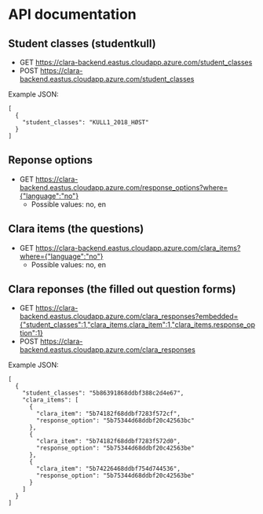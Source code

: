 # API documentation

## Student classes (studentkull)

- GET https://clara-backend.eastus.cloudapp.azure.com/student_classes
- POST https://clara-backend.eastus.cloudapp.azure.com/student_classes

Example JSON:
```
[
  {
    "student_classes": "KULL1_2018_HØST"
  }
]
```

## Reponse options

- GET https://clara-backend.eastus.cloudapp.azure.com/response_options?where={"language":"no"}
  - Possible values: no, en

## Clara items (the questions)

- GET https://clara-backend.eastus.cloudapp.azure.com/clara_items?where={"language":"no"}
  - Possible values: no, en

## Clara reponses (the filled out question forms)

- GET https://clara-backend.eastus.cloudapp.azure.com/clara_responses?embedded={"student_classes":1,"clara_items.clara_item":1,"clara_items.response_option":1}
- POST https://clara-backend.eastus.cloudapp.azure.com/clara_responses

Example JSON:
```
[
  {
    "student_classes": "5b86391868ddbf388c2d4e67",
    "clara_items": [
      {
        "clara_item": "5b74182f68ddbf7283f572cf",
        "response_option": "5b75344d68ddbf20c42563bc"
      },
      {
        "clara_item": "5b74182f68ddbf7283f572d0",
        "response_option": "5b75344d68ddbf20c42563be"
      },
      {
        "clara_item": "5b74226468ddbf754d744536",
        "response_option": "5b75344d68ddbf20c42563be"
      }
    ]
  }
]
```
